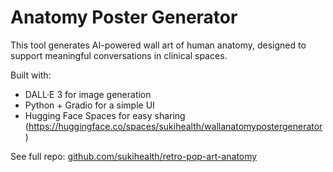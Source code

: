 # Anatomy Poster Generator

This tool generates AI-powered wall art of human anatomy, designed to support meaningful conversations in clinical spaces.

Built with:
- DALL·E 3 for image generation
- Python + Gradio for a simple UI
- Hugging Face Spaces for easy sharing (https://huggingface.co/spaces/sukihealth/wallanatomypostergenerator) 

See full repo: [github.com/sukihealth/retro-pop-art-anatomy](https://github.com/sukihealth/retro-pop-art-anatomy)
